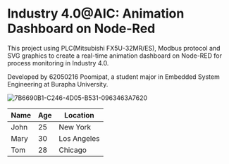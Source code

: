 # Industry 4.0@AIC: Animation Dashboard on Node-Red 
This project using PLC(Mitsubishi FX5U-32MR/ES), Modbus protocol and SVG graphics to create a real-time animation dashboard on Node-RED for process monitoring in Industry 4.0.

Developed by 62050216 Poomipat, a student major in Embedded System Engineering at Burapha University.

![7B6690B1-C246-4D05-B531-0963463A7620](https://user-images.githubusercontent.com/81687385/230735958-67c18a5b-b558-4601-888c-ad535a7204b3.jpg)









| Name | Age | Location |
|------|-----|----------|
| John | 25 | New York |
| Mary | 30 | Los Angeles |
| Tom | 28 | Chicago |






